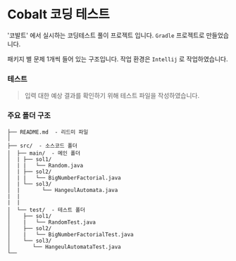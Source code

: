 # Cobalt 코딩 테스트

'코발트' 에서 실시하는 코딩테스트 풀이 프로젝트 입니다. `Gradle` 프로젝트로 만들었습니다.

패키지 별 문제 1개씩 들어 있는 구조입니다. 작업 환경은 `Intellij` 로 작업하였습니다.


### 테스트
> 입력 대한 예상 결과를 확인하기 위해 테스트 파일을 작성하였습니다.



###  주요 폴더 구조

```
├── README.md  - 리드미 파일
│
├── src/  - 소스코드 폴더
│  ├── main/  - 메인 폴더
│  | ├── sol1/
│  | |   └── Random.java
│  | ├── sol2/
│  | |   └── BigNumberFactorial.java
│  | └── sol3/
│  |	   └── HangeulAutomata.java
|  |
|  |
│  └── test/  - 테스트 폴더
│    ├── sol1/
│    |   └── RandomTest.java
│    ├── sol2/
│    |   └── BigNumberFactorialTest.java
│    └── sol3/
│  	    └── HangeulAutomataTest.java
└── 

```

